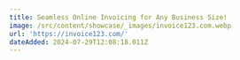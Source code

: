 ```yaml
---
title: Seamless Online Invoicing for Any Business Size!
image: /src/content/showcase/_images/invoice123.com.webp
url: 'https://invoice123.com/'
dateAdded: 2024-07-29T12:08:18.011Z
---
```


